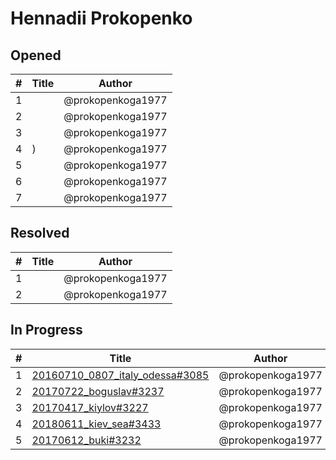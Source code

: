 # Hennadii Prokopenko

## Opened

| #   | Title | Author
| --- | ---   | ----
| 1   | |@prokopenkoga1977
| 2   | |@prokopenkoga1977
| 3   | |@prokopenkoga1977
| 4   |) |@prokopenkoga1977
| 5   | |@prokopenkoga1977
| 6   | |@prokopenkoga1977
| 7   | |@prokopenkoga1977

## Resolved
| #   | Title | Author
| --- | ---   | ----
| 1   | |@prokopenkoga1977
| 2   ||@prokopenkoga1977


## In Progress
| #   | Title | Author
| --- | ---   | ----
| 1   | [20160710_0807_italy_odessa#3085](https://github.com/scholokov/long-travel-2/issues/3085)|@prokopenkoga1977
| 2   | [20170722_boguslav#3237](https://github.com/scholokov/long-travel-2/issues/3237)|@prokopenkoga1977
| 3   | [20170417_kiylov#3227](https://github.com/scholokov/long-travel-2/issues/3227)|@prokopenkoga1977
| 4   | [20180611_kiev_sea#3433](https://github.com/scholokov/long-travel-2/issues/3433)|@prokopenkoga1977
| 5   | [20170612_buki#3232](https://github.com/scholokov/long-travel-2/issues/3232)|@prokopenkoga1977
